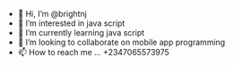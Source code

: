 - 👋 Hi, I’m @brightnj
- 👀 I’m interested in java script
- 🌱 I’m currently learning java script
- 💞️ I’m looking to collaborate on mobile app programming
- 📫 How to reach me ... +2347065573975

<!---
brightnj/brightnj is a ✨ special ✨ repository because its `README.md` (this file) appears on your GitHub profile.
You can click the Preview link to take a look at your changes.
--->
